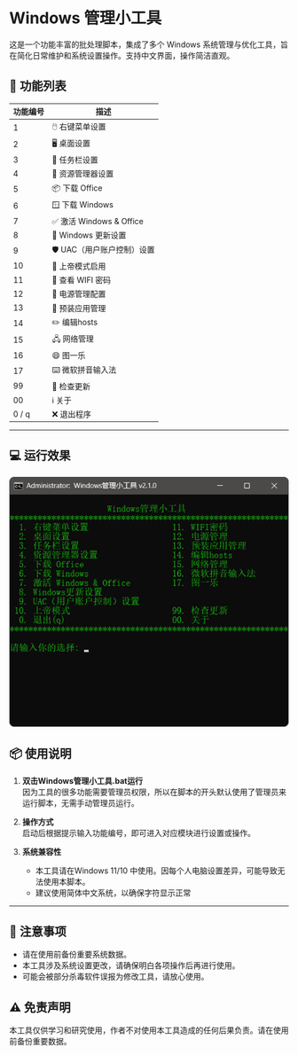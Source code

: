# Windows 管理小工具

这是一个功能丰富的批处理脚本，集成了多个 Windows 系统管理与优化工具，旨在简化日常维护和系统设置操作。支持中文界面，操作简洁直观。

## 🚀 功能列表

| 功能编号 | 描述                      |
| -------- | ------------------------- |
| 1        | 🖱️ 右键菜单设置            |
| 2        | 🖥️ 桌面设置                |
| 3        | 📌 任务栏设置              |
| 4        | 📂 资源管理器设置          |
| 5        | 📦 下载 Office             |
| 6        | 🪟 下载 Windows            |
| 7        | ✅ 激活 Windows & Office   |
| 8        | 🔄 Windows 更新设置        |
| 9        | 🛡️ UAC（用户账户控制）设置 |
| 10       | 🧙 上帝模式启用            |
| 11       | 📶 查看 WIFI 密码          |
| 12       | 🔋 电源管理配置            |
| 13       | 🧹 预装应用管理            |
| 14       | ✏️ 编辑hosts               |
| 15       | 🖧  网络管理               |
| 16       | 😄 图一乐                  |
| 17       | ⌨️ 微软拼音输入法          |
| 99       | 🔄 检查更新                |
| 00       | ℹ️ 关于                    |
| 0 / q    | ❌ 退出程序                |

---

## 💻 运行效果

![](./img/run.png)

## 📦 使用说明

1. **双击Windows管理小工具.bat运行**  
   因为工具的很多功能需要管理员权限，所以在脚本的开头默认使用了管理员来运行脚本，无需手动管理员运行。

2. **操作方式**  
   启动后根据提示输入功能编号，即可进入对应模块进行设置或操作。

3. **系统兼容性**  
   - 本工具请在Windows 11/10 中使用。因每个人电脑设置差异，可能导致无法使用本脚本。
   - 建议使用简体中文系统，以确保字符显示正常

---

## 📝 注意事项

- 请在使用前备份重要系统数据。
- 本工具涉及系统设置更改，请确保明白各项操作后再进行使用。
- 可能会被部分杀毒软件误报为修改工具，请放心使用。

## ⚠️ 免责声明

  本工具仅供学习和研究使用，作者不对使用本工具造成的任何后果负责。请在使用前备份重要数据。